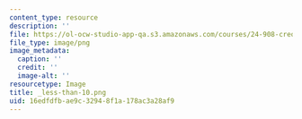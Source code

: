 ```yaml
---
content_type: resource
description: ''
file: https://ol-ocw-studio-app-qa.s3.amazonaws.com/courses/24-908-creole-languages-and-caribbean-identities-spring-2017/16edfdfbae9c32948f1a178ac3a28af9_less-than-10.png
file_type: image/png
image_metadata:
  caption: ''
  credit: ''
  image-alt: ''
resourcetype: Image
title: _less-than-10.png
uid: 16edfdfb-ae9c-3294-8f1a-178ac3a28af9
---
```

